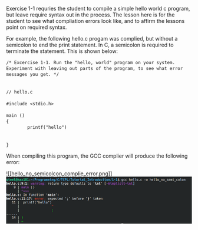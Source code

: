 Exercise 1-1 requries the student to compile a simple hello world c program, but leave require syntax out in the process. The lesson here is for the student to see what compliation errors look like, and to affirm the lessons point on required syntax. 

For example, the following hello.c progam was complied, but without a semicolon to end the print statement. In C, a semicolon is required to terminate the statement. This is shown below:


```
/* Excercise 1-1. Run the "hello, world" program on your system. Experiment with leaving out parts of the program, to see what error messages you get. */


// hello.c

#include <stdio.h>

main ()
{
        printf("hello")


}

```

When compiling this program,  the GCC complier will produce the following error:

![[hello_no_semicolcon_complie_error.png]]
![Compilation Error](/Exercises/Images/hello_no_semicolcon_complie_error.png)
